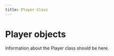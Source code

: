 ```yaml
---
title: Player Class
---
```


Player objects
====

Information about the Player class should be here.